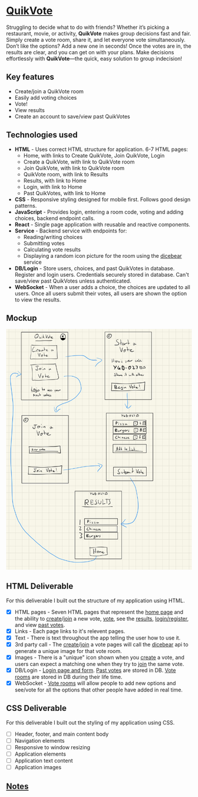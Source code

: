 # [QuikVote](https://quikvote.click/)

Struggling to decide what to do with friends? Whether it’s picking a
restaurant, movie, or activity, **QuikVote** makes group decisions fast and fair.
Simply create a vote room, share it, and let everyone vote simultaneously.
Don’t like the options? Add a new one in seconds! Once the votes are in,
the results are clear, and you can get on with your plans. Make decisions
effortlessly with **QuikVote**—the quick, easy solution to group indecision!

## Key features

* Create/join a QuikVote room
* Easily add voting choices
* Vote!
* View results
* Create an account to save/view past QuikVotes

## Technologies used

* **HTML** - Uses correct HTML structure for application. 6-7 HTML pages:
    * Home, with links to Create QuikVote, Join QuikVote, Login
    * Create a QuikVote, with link to QuikVote room
    * Join QuikVote, with link to QuikVote room
    * QuikVote room, with link to Results
    * Results, with link to Home
    * Login, with link to Home
    * Past QuikVotes, with link to Home
* **CSS** - Responsive styling designed for mobile first. Follows good design patterns.  
* **JavaScript** - Provides login, entering a room code, voting and adding choices, backend endpoint calls.  
* **React** - Single page application with reusable and reactive components.  
* **Service** - Backend service with endpoints for:
    * Reading/writing choices
    * Submitting votes
    * Calculating vote results
    * Displaying a random icon picture for the room using the [dicebear](https://www.dicebear.com/) service
* **DB/Login** - Store users, choices, and past QuikVotes in database. Register and login users.
Credentials securely stored in database. Can't save/view past QuikVotes unless authenticated.  
* **WebSocket** - When a user adds a choice, the choices are updated to all users.
Once all users submit their votes, all users are shown the option to view the results.  

## Mockup

![mockup](mockup.jpeg)

## HTML Deliverable

For this deliverable I built out the structure of my application using HTML.

* [x] HTML pages - Seven HTML pages that represent the [home page](./html/index.html) and the ability to [create](./html/new.html)/[join](./html/join.html) a new vote, [vote](./html/vote.html), see the [results](./html/results.html), [login/register](./html/login.html), and view [past votes](./html/history.html).
* [x] Links - Each page links to it's relevent pages.
* [x] Text - There is text throughout the app telling the user how to use it.
* [x] 3rd party call - The [create](./html/new.html)/[join](./html/join.html) a vote pages will call the [dicebear](https://www.dicebear.com/) api to generate a unique image for that vote room.
* [x] Images - There is a "unique" icon shown when you [create](./html/new.html) a vote, and users can expect a matching one when they try to [join](./html/join.html) the same vote.
* [x] DB/Login - [Login page and form](./html/login.html). [Past votes](./html/history.html) are stored in DB. [Vote rooms](./html/vote.html) are stored in DB during their life time.
* [x] WebSocket - [Vote rooms](./html/vote.html) will allow people to add new options and see/vote for all the options that other people have added in real time.

## CSS Deliverable

For this deliverable I built out the styling of my application using CSS.

* [ ] Header, footer, and main content body
* [ ] Navigation elements
* [ ] Responsive to window resizing
* [ ] Application elements
* [ ] Application text content
* [ ] Application images

## [Notes](./notes.md)

